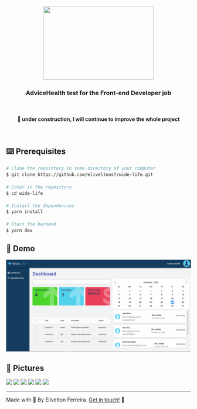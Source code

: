  <h5 id="title" align="center"><img style="width: 300px; height:200px;" src="https://uploaddeimagens.com.br/images/004/271/961/original/logo-title.png?1671818280"/>
 </h5>

<h4 align="center"></h4>

<h3 id="description" align="center">
  AdviceHealth test for the Front-end Developer job
</h3>

<br />

<h4 id="status" align="center">
   🚧 under construction, I will continue to improve the whole project
</h4>

<br />

<h2 id="prerequisites" name="prerequisites">
⌨️ Prerequisites
</h2>


```bash
# Clone the repository in some directory of your computer
$ git clone https://github.com/eliveltonsf/wide-life.git

# Enter in the repository
$ cd wide-life

# Install the dependencies
$ yarn install

# Start the backend
$ yarn dev
```



<h2 id="demo" name="demo">
🎥 Demo
</h2>
<img src="https://github.com/eliveltonsf/wide-life/blob/main/src/assets/wide-life.gif?raw=true"/>



<br />
<h2 id="techonologies" name="technologies">
📸 Pictures
</h2>

 <img src="https://uploaddeimagens.com.br/images/004/271/994/original/dashboard.png?1671819636"/>
 <img src="https://uploaddeimagens.com.br/images/004/272/000/original/list.png?1671819701"/>
 <img src="https://uploaddeimagens.com.br/images/004/272/001/original/cadastro.png?1671819731"/>
 <img src="https://uploaddeimagens.com.br/images/004/272/004/original/valia%C3%A7%C3%A3o_form.png?1671819815"/>
 <img src="https://uploaddeimagens.com.br/images/004/272/005/original/medico.png?1671819878"/>
 <img src="https://uploaddeimagens.com.br/images/004/272/010/original/_horas.png?1671819951"/>


<br />

<hr>

Made with 🧡 By Elivelton Ferreira. [Get in touch!](https://www.linkedin.com/in/eliveltonsf/) :calling:
